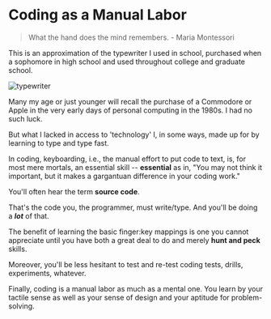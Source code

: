 # Coding as a Manual Labor

> What the hand does the mind remembers. - Maria Montessori

This is an approximation of the typewriter I used in school, purchased when a sophomore in high school and used throughout college and graduate school.

![typewriter](typewriter.jpeg)

Many my age or just younger will recall the purchase of a Commodore or Apple in the very early days of personal computing in the 1980s.  I had no such luck.


But what I lacked in access to 'technology' I, in some ways, made up for by learning to type and type fast.

In coding, keyboarding, i.e., the manual effort to put code to text, is, for most mere mortals, an essential skill -- __essential__ as in, "You may not think it important, but it makes a gargantuan difference in your coding work."

You'll often hear the term __source code__.

That's the code you, the programmer, must write/type.  And you'll be doing a ___lot___ of that.

The benefit of learning the basic finger:key mappings is one you cannot appreciate until you have both a great deal to do and merely __hunt and peck__ skills.

Moreover, you'll be less hesitant to test and re-test coding tests, drills, experiments, whatever.

Finally, coding is a manual labor as much as a mental one.  You learn by your tactile sense as well as your sense of design and your aptitude for problem-solving.



